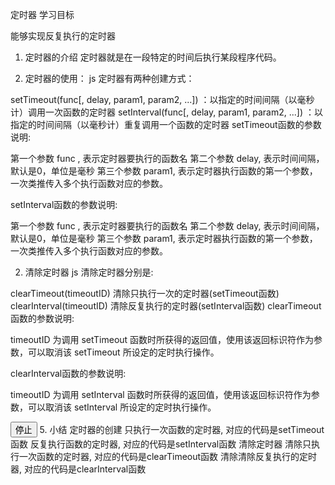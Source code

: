 定时器
学习目标

能够实现反复执行的定时器
1. 定时器的介绍
定时器就是在一段特定的时间后执行某段程序代码。

2. 定时器的使用：
js 定时器有两种创建方式：

setTimeout(func[, delay, param1, param2, ...]) ：以指定的时间间隔（以毫秒计）调用一次函数的定时器
setInterval(func[, delay, param1, param2, ...]) ：以指定的时间间隔（以毫秒计）重复调用一个函数的定时器
setTimeout函数的参数说明:

第一个参数 func , 表示定时器要执行的函数名
第二个参数 delay, 表示时间间隔，默认是0，单位是毫秒
第三个参数 param1, 表示定时器执行函数的第一个参数，一次类推传入多个执行函数对应的参数。
<script> 
    function hello(){ 
        alert('hello'); 
    } 

    // 执行一次函数的定时器
    setTimeout(hello, 500);
</script>
setInterval函数的参数说明:

第一个参数 func , 表示定时器要执行的函数名
第二个参数 delay, 表示时间间隔，默认是0，单位是毫秒
第三个参数 param1, 表示定时器执行函数的第一个参数，一次类推传入多个执行函数对应的参数。
<script> 
    function hello(){ 
        alert('hello'); 
    } 
    // 重复执行函数的定时器
    setInterval(hello, 1000);
</script>
2. 清除定时器
js 清除定时器分别是:

clearTimeout(timeoutID) 清除只执行一次的定时器(setTimeout函数)
clearInterval(timeoutID) 清除反复执行的定时器(setInterval函数)
clearTimeout函数的参数说明:

timeoutID 为调用 setTimeout 函数时所获得的返回值，使用该返回标识符作为参数，可以取消该 setTimeout 所设定的定时执行操作。
<script>
    function hello(){
        alert('hello');
        // 清除只执行一次的定时器
        clearTimeout(t1)
    }
    // 执行一次函数的定时器
    t1 = setTimeout(hello, 500);
</script>
clearInterval函数的参数说明:

timeoutID 为调用 setInterval 函数时所获得的返回值，使用该返回标识符作为参数，可以取消该 setInterval 所设定的定时执行操作。
<script> 
    function hello(){ 
        alert('hello'); 
    } 
    // 重复执行函数的定时器
    var t1 = setInterval(hello, 1000);

    function stop(){
        // 清除反复执行的定时器
        clearInterval(t1); 
    }  

</script> 

<input type="button" value="停止" onclick="stop();">
5. 小结
定时器的创建
只执行一次函数的定时器, 对应的代码是setTimeout函数
反复执行函数的定时器, 对应的代码是setInterval函数
清除定时器
清除只执行一次函数的定时器, 对应的代码是clearTimeout函数
清除清除反复执行的定时器, 对应的代码是clearInterval函数